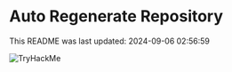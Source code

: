 # Auto Regenerate Repository

This README was last updated: 2024-09-06 02:56:59

 ![TryHackMe](https://tryhackme.com/badge/533634)
